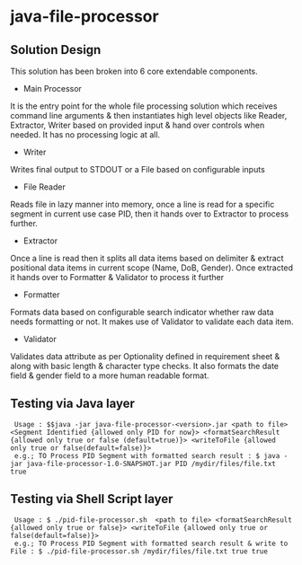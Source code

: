 # java-file-processor
## Solution Design
This solution has been broken into 6 core extendable components.
- Main Processor

It is the entry point for the whole file processing solution which receives command line arguments & then instantiates high level objects like Reader, Extractor, Writer based on provided input & hand over controls when needed. It has no processing logic at all.

- Writer
	
Writes final output to STDOUT or a File based on configurable inputs

- File Reader 

Reads file in lazy manner into memory, once a line is read for a specific segment in current use case PID, then it hands over to Extractor to process further.

- Extractor 

Once a line is read then it splits all data items based on delimiter & extract positional data items in current scope (Name, DoB, Gender). Once extracted it hands over to Formatter & Validator to process it further 

- Formatter

Formats data based on configurable search indicator whether raw data needs formatting or not. It makes use of Validator to validate each data item.
  
- Validator

Validates data attribute as per Optionality defined in requirement sheet & along with basic length & character type checks. It also formats the date field & gender field to a more human readable format.


## Testing via Java layer
```console
 Usage : $$java -jar java-file-processor-<version>.jar <path to file> <Segment Identified {allowed only PID for now}> <formatSearchResult {allowed only true or false (default=true)}> <writeToFile {allowed only true or false(default=false)}>
 e.g.; TO Process PID Segment with formatted search result : $ java -jar java-file-processor-1.0-SNAPSHOT.jar PID /mydir/files/file.txt true
```
## Testing via Shell Script layer
```console
 Usage : $ ./pid-file-processor.sh  <path to file> <formatSearchResult {allowed only true or false}> <writeToFile {allowed only true or false(default=false)}>
 e.g.; TO Process PID Segment with formatted search result & write to File : $ ./pid-file-processor.sh /mydir/files/file.txt true true
```